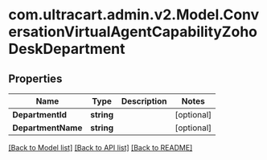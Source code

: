 
# com.ultracart.admin.v2.Model.ConversationVirtualAgentCapabilityZohoDeskDepartment

## Properties

Name | Type | Description | Notes
------------ | ------------- | ------------- | -------------
**DepartmentId** | **string** |  | [optional] 
**DepartmentName** | **string** |  | [optional] 

[[Back to Model list]](../README.md#documentation-for-models)
[[Back to API list]](../README.md#documentation-for-api-endpoints)
[[Back to README]](../README.md)

